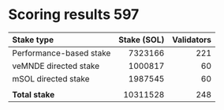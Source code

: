 # Scoring results 597

| Stake type              | Stake (SOL)    | Validators     |
|:------------------------|---------------:|---------------:|
| Performance-based stake | 7323166        | 221            |
| veMNDE directed stake   | 1000817        | 60             |
| mSOL directed stake     | 1987545        | 60             |
|                         |                |                |
| **Total stake**         | 10311528       | 248            |